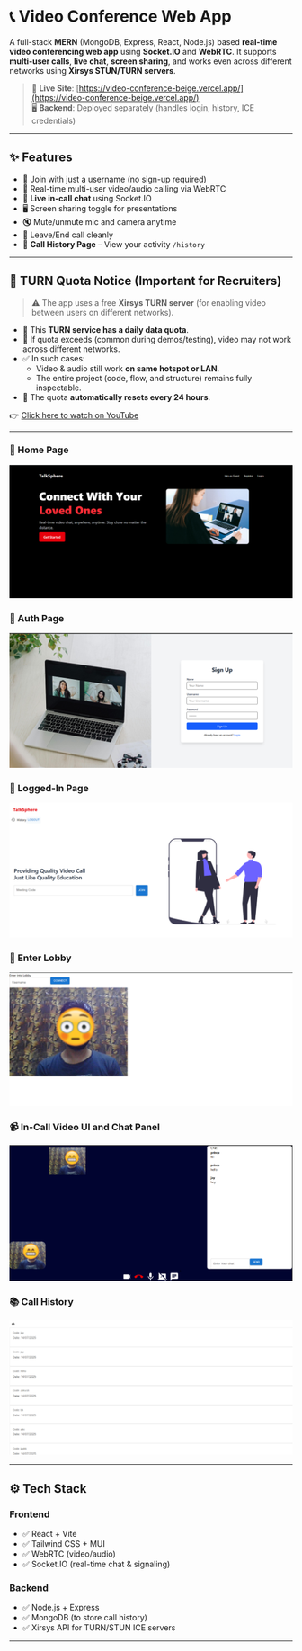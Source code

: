 # 📞 Video Conference Web App

A full-stack **MERN** (MongoDB, Express, React, Node.js) based **real-time video conferencing web app** using **Socket.IO** and **WebRTC**. It supports **multi-user calls**, **live chat**, **screen sharing**, and works even across different networks using **Xirsys STUN/TURN servers**.

> 🔴 **Live Site**: [https://video-conference-beige.vercel.app/](https://video-conference-beige.vercel.app/)  
> 🖥️ **Backend**: Deployed separately (handles login, history, ICE credentials)

---

## ✨ Features

- 🔐 Join with just a username (no sign-up required)
- 🎥 Real-time multi-user video/audio calling via WebRTC
- 💬 **Live in-call chat** using Socket.IO
- 🖥️ Screen sharing toggle for presentations
- 🔇 Mute/unmute mic and camera anytime
- 🚪 Leave/End call cleanly
- 📜 **Call History Page** – View your activity `/history`

---

## 🛜 TURN Quota Notice (Important for Recruiters)

> ⚠️ The app uses a free **Xirsys TURN server** (for enabling video between users on different networks).

- 🔁 This **TURN service has a daily data quota**.
- 🛑 If quota exceeds (common during demos/testing), video may not work across different networks.
- ✅ In such cases:
  - Video & audio still work **on same hotspot or LAN**.
  - The entire project (code, flow, and structure) remains fully inspectable.
- 🔄 The quota **automatically resets every 24 hours**.

👉 [Click here to watch on YouTube](https://www.youtube.com/watch?v=your-demo-video-id)

---

### 🔑 Home Page  
![Home](./frontend/src/assets/photos/Home.png)

### 🔑 Auth Page  
![Authentication](./frontend/src/assets/photos/Authh.png)


### 🔑 Logged-In Page  
![Logged In Page](./frontend/src/assets/photos/lobby.png)

### 🔑 Enter Lobby 
![Lobby](./frontend/src/assets/photos/enterLobby.png)

### 📹 In-Call Video UI and Chat Panel  
![Video Call](./frontend/src/assets/photos/call.png)


### 📚 Call History  
![Call History](./frontend/src/assets/photos/history.png)


---

## ⚙️ Tech Stack

### Frontend
- ✅ React + Vite
- ✅ Tailwind CSS + MUI
- ✅ WebRTC (video/audio)
- ✅ Socket.IO (real-time chat & signaling)

### Backend
- ✅ Node.js + Express
- ✅ MongoDB (to store call history)
- ✅ Xirsys API for TURN/STUN ICE servers

---



